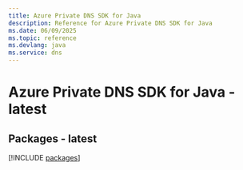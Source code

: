```yaml
---
title: Azure Private DNS SDK for Java
description: Reference for Azure Private DNS SDK for Java
ms.date: 06/09/2025
ms.topic: reference
ms.devlang: java
ms.service: dns
---
```

# Azure Private DNS SDK for Java - latest
## Packages - latest
[!INCLUDE [packages](private-dns-index.md)]